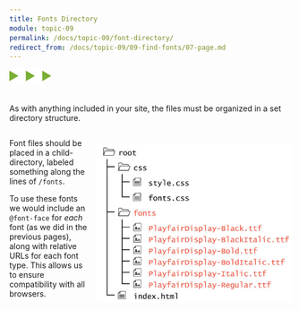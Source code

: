 ```yaml
---
title: Fonts Directory
module: topic-09
permalink: /docs/topic-09/font-directory/
redirect_from: /docs/topic-09/09-find-fonts/07-page.md
---
```


<img src="./../../../img/arrow-divider.svg" style="width: 75px; border: none; margin: 0px 0 20px 0" />

As with anything included in your site, the files must be organized in a set directory structure.

<div style="display: inline-block; width: 100%;">
<p><img src="../img/directory-fonts-folder.jpg" style="float: right; width: 350px; margin: 10px 0 10px 10px; border: none" />Font files should be placed in a child-directory, labeled something along the lines of <code>/fonts</code>.</p>

<p>To use these fonts we would include an <code>@font-face</code> for <i>each</i> font (as we did in the previous pages), along with relative URLs for each font type. This allows us to ensure compatibility with all browsers.</p>
</div>
